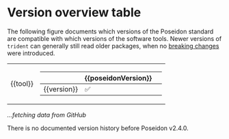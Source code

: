 # Version overview table

The following figure documents which versions of the Poseidon standard are compatible with which versions of the software tools. Newer versions of `trident` can generally still read older packages, when no [breaking changes](changelog.md) were introduced.

<script>
  Vue.createApp({
    data () {
     return {
        versionTableRows: null,
        tools: null,
        poseidonVersions: null,
        versionsPerTool: null
      }
    },
    async mounted () {
      const response = await fetch(
        "https://raw.githubusercontent.com/poseidon-framework/poseidon-framework.github.io/master/version_table_figure/version_table.tsv"
      );
      const versionTableTSVData = await response.text();
      this.versionTableRows = this.parseTSV(versionTableTSVData);
      this.tools = ["trident", "xerxes", "qjanno", "janno"]
        //this.versionTableRows.map((row) => row.tool).filter(this.unique).sort()
      this.poseidonVersions = this.versionTableRows.map((row) => row.poseidonVersion).filter(this.unique).sort()
      this.versionsPerTool = this.tools.map((tool) => this.getVersions(tool, this.versionTableRows))
      //console.log(this.versionsPerTool)
    },
    methods: {
      parseTSV(csvData) {
        const lines = csvData.split("\n");
        const headers = lines[0].split("\t");
        const rows = [];
        for (let i = 1; i < lines.length; i++) {
          const values = lines[i].split("\t");
          if (values.length !== headers.length) continue;
          const row = {};
          for (let j = 0; j < headers.length; j++) {
            row[headers[j]] = values[j];
          }
          rows.push(row);
        }
        return rows;
      },
      getVersions(tool, versionTableRows) {
        return(
          versionTableRows
            .filter((row) => row.tool == tool)
            .map((row) => row.version)
            .filter(this.unique)
            // https://stackoverflow.com/questions/40201533/sort-version-dotted-number-strings-in-javascript
            .map( a => a.split('.').map( n => +n+1000000 ).join('.') )
            .sort((a,b) => b-a)
            .map( a => a.split('.').map( n => +n-1000000 ).join('.') )
        )
      },
      exists2(versionTableRows,t,v,pV) {
        return(true);
      },
      exists(versionTableRows,t,v,pV) {
        var fittingRows = versionTableRows.filter((row) => row.tool == t && row.version == v && row.poseidonVersion == pV );
        return fittingRows.length > 0;
      },
      unique(value, index, array) {
        return array.indexOf(value) === index;
      }
    }
  }).mount('#versionFileViewer');
</script>

<div id="versionFileViewer">

  <div v-if="versionTableRows">
    <table>
      <tbody>
      <tr v-for="tool in tools">
        <td>
          {{tool}}
        </td>
        <td>
          <table>
            <thead>
              <tr>
                <th></th>
                <th v-for="poseidonVersion in poseidonVersions">{{poseidonVersion}}<th>
              <tr>
            </thead>
            <tbody>
              <tr v-for="version in versionsPerTool[tools.findIndex((t) => t == tool)]">
                <td>{{version}}</td>
                <td v-for="poseidonVersion in poseidonVersions">
                  <div v-if="exists(versionTableRows,tool,version,poseidonVersion)">
                    ✅
                  </div>
                </td>
              </tr>
            </tbody>
          </table>
        </td>
      </tr>
      </tbody>
    </table>
  </div>
  
  <div v-else><i>...fetching data from GitHub</i></div>

</div>

There is no documented version history before Poseidon v2.4.0.
